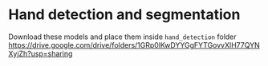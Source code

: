 # Hand detection and segmentation

Download these models and place them inside `hand_detection` folder
https://drive.google.com/drive/folders/1GRp0lKwDYYGgFYTGovvXlH77QYNXyjZh?usp=sharing
